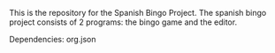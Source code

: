 This is the repository for the Spanish Bingo Project.
The spanish bingo project consists of 2 programs: the bingo game and the editor.

Dependencies:
org.json
